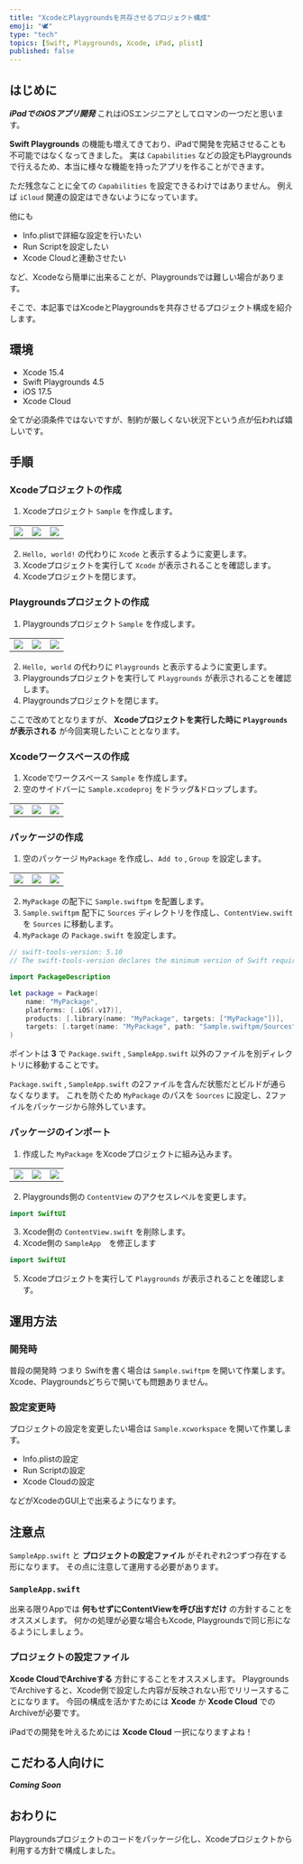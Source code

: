 ```yaml
---
title: "XcodeとPlaygroundsを共存させるプロジェクト構成"
emoji: "🕊️"
type: "tech"
topics: [Swift, Playgrounds, Xcode, iPad, plist]
published: false
---
```


## はじめに

***iPadでのiOSアプリ開発***
これはiOSエンジニアとしてロマンの一つだと思います。

**Swift Playgrounds** の機能も増えてきており、iPadで開発を完結させることも不可能ではなくなってきました。
実は `Capabilities` などの設定もPlaygroundsで行えるため、本当に様々な機能を持ったアプリを作ることができます。

ただ残念なことに全ての `Capabilities` を設定できるわけではありません。
例えば `iCloud` 関連の設定はできないようになっています。

他にも

- Info.plistで詳細な設定を行いたい
- Run Scriptを設定したい
- Xcode Cloudと連動させたい

など、Xcodeなら簡単に出来ることが、Playgroundsでは難しい場合があります。

そこで、本記事ではXcodeとPlaygroundsを共存させるプロジェクト構成を紹介します。

## 環境

- Xcode 15.4
- Swift Playgrounds 4.5
- iOS 17.5
- Xcode Cloud

全てが必須条件ではないですが、制約が厳しくない状況下という点が伝われば嬉しいです。

## 手順

### Xcodeプロジェクトの作成

1. Xcodeプロジェクト `Sample` を作成します。

||||
|-|-|-|
|![](/images/swift-playgrounds-xcode/1.png)|![](/images/swift-playgrounds-xcode/2.png)|![](/images/swift-playgrounds-xcode/3.png)|

2. `Hello, world!` の代わりに `Xcode` と表示するように変更します。
3. Xcodeプロジェクトを実行して `Xcode` が表示されることを確認します。
4. Xcodeプロジェクトを閉じます。

### Playgroundsプロジェクトの作成

1. Playgroundsプロジェクト `Sample` を作成します。

||||
|-|-|-|
|![](/images/swift-playgrounds-xcode/1.png)|![](/images/swift-playgrounds-xcode/4.png)|![](/images/swift-playgrounds-xcode/5.png)|

2. `Hello, world` の代わりに `Playgrounds` と表示するように変更します。
3. Playgroundsプロジェクトを実行して `Playgrounds` が表示されることを確認します。
4. Playgroundsプロジェクトを閉じます。

ここで改めてとなりますが、
**Xcodeプロジェクトを実行した時に `Playgrounds` が表示される**
が今回実現したいこととなります。

### Xcodeワークスペースの作成

1. Xcodeでワークスペース `Sample` を作成します。
2. 空のサイドバーに `Sample.xcodeproj` をドラッグ&ドロップします。

||||
|-|-|-|
|![](/images/swift-playgrounds-xcode/6.png)|![](/images/swift-playgrounds-xcode/7.png)|![](/images/swift-playgrounds-xcode/8.png)|

### パッケージの作成

1. 空のパッケージ `MyPackage` を作成し、`Add to` , `Group` を設定します。

||||
|-|-|-|
|![](/images/swift-playgrounds-xcode/9.png)|![](/images/swift-playgrounds-xcode/10.png)|![](/images/swift-playgrounds-xcode/11.png)|

2. `MyPackage` の配下に `Sample.swiftpm` を配置します。
3. `Sample.swiftpm` 配下に `Sources` ディレクトリを作成し、`ContentView.swift` を `Sources` に移動します。
4. `MyPackage` の `Package.swift` を設定します。

```swift
// swift-tools-version: 5.10
// The swift-tools-version declares the minimum version of Swift required to build this package.

import PackageDescription

let package = Package(
    name: "MyPackage",
    platforms: [.iOS(.v17)],
    products: [.library(name: "MyPackage", targets: ["MyPackage"])],
    targets: [.target(name: "MyPackage", path: "Sample.swiftpm/Sources")]
)
```

ポイントは **3** で `Package.swift` , `SampleApp.swift` 以外のファイルを別ディレクトリに移動することです。

`Package.swift` , `SampleApp.swift` の2ファイルを含んだ状態だとビルドが通らなくなります。
これを防ぐため `MyPackage` のパスを `Sources` に設定し、2ファイルをパッケージから除外しています。

### パッケージのインポート

1. 作成した `MyPackage` をXcodeプロジェクトに組み込みます。

||||
|-|-|-|
|![](/images/swift-playgrounds-xcode/12.png)|![](/images/swift-playgrounds-xcode/13.png)|![](/images/swift-playgrounds-xcode/14.png)|

2. Playgrounds側の `ContentView` のアクセスレベルを変更します。

```swift
import SwiftUI
```

3. Xcode側の `ContentView.swift` を削除します。
4. Xcode側の `SampleApp`　を修正します

```swift
import SwiftUI
```

5. Xcodeプロジェクトを実行して `Playgrounds` が表示されることを確認します。

## 運用方法

### 開発時

普段の開発時 つまり Swiftを書く場合は `Sample.swiftpm` を開いて作業します。
Xcode、Playgroundsどちらで開いても問題ありません。

### 設定変更時

プロジェクトの設定を変更したい場合は `Sample.xcworkspace` を開いて作業します。

- Info.plistの設定
- Run Scriptの設定
- Xcode Cloudの設定

などがXcodeのGUI上で出来るようになります。

## 注意点

`SampleApp.swift` と **プロジェクトの設定ファイル** がそれぞれ2つずつ存在する形になります。
その点に注意して運用する必要があります。

### `SampleApp.swift`

出来る限りAppでは **何もせずにContentViewを呼び出すだけ** の方針することをオススメします。
何かの処理が必要な場合もXcode, Playgroundsで同じ形になるようにしましょう。

### プロジェクトの設定ファイル

**Xcode CloudでArchiveする** 方針にすることをオススメします。
PlaygroundsでArchiveすると、Xcode側で設定した内容が反映されない形でリリースすることになります。
今回の構成を活かすためには **Xcode** か **Xcode Cloud** でのArchiveが必要です。

iPadでの開発を叶えるためには **Xcode Cloud** 一択になりますよね！

## こだわる人向けに

***Coming Soon***

## おわりに

Playgroundsプロジェクトのコードをパッケージ化し、Xcodeプロジェクトから利用する方針で構成しました。
